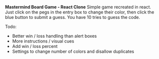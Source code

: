 **Mastermind Board Game - React Clone**
Simple game recreated in react. Just click on the pegs in the entry box to change their color, then click the blue button to submit a guess. You have 10 tries to guess the code.  

Todo:  
 - Better win / loss handling than alert boxes
 - More instructions / visual cues
 - Add win / loss percent
 - Settings to change number of colors and disallow duplicates
